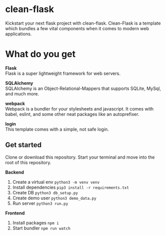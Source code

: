 # clean-flask
Kickstart your next flask project with clean-flask. Clean-Flask is a template which bundles a few vital components when it comes to modern web applications.

# What do you get

**Flask**
<br>Flask is a super lightweight framework for web servers.

**SQLAlchemy**
<br>SQLAlchemy is an Object-Relational-Mappers that supports SQLite, MySql, and much more.

**webpack**
<br>Webpack is a bundler for your stylesheets and javascript. It comes with babel, eslint, and some other neat packages like an autoprefixer.

**login**
<br>This template comes with a simple, not safe login. 

## Get started

Clone or download this repository. Start your terminal and move into the root of this repository.

**Backend**
1. Create a virtual env `python3 -m venv venv`
2. Install dependencies `pip3 install -r requirements.txt`
3. Create DB `python3 db_setup.py`
4. Create demo user `python3 demo_data.py`
5. Run server `python3 run.py`

**Frontend**
1. Install packages `npm i`
2. Start bundler `npm run watch`
